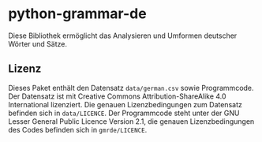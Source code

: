 # python-grammar-de
Diese Bibliothek ermöglicht das Analysieren und Umformen deutscher Wörter und Sätze.

## Lizenz
Dieses Paket enthält den Datensatz `data/german.csv` sowie Programmcode. Der Datensatz ist mit Creative Commons Attribution-ShareAlike 4.0 International lizenziert. Die genauen Lizenzbedingungen zum Datensatz befinden sich in `data/LICENCE`. Der Programmcode steht unter der GNU Lesser General Public Licence Version 2.1, die genauen Lizenzbedingungen des Codes befinden sich in `gmrde/LICENCE`.